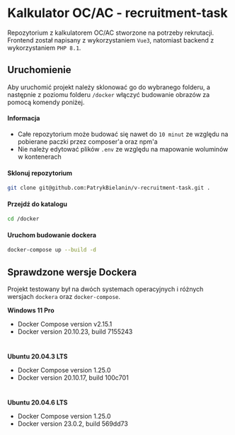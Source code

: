 # Kalkulator OC/AC - recruitment-task

Repozytorium z kalkulatorem OC/AC stworzone na potrzeby rekrutacji. Frontend został napisany z wykorzystaniem `Vue3`, natomiast backend z wykorzystaniem `PHP 8.1`.


## Uruchomienie

Aby uruchomić projekt należy sklonować go do wybranego folderu, a następnie z poziomu folderu `/docker` włączyć budowanie obrazów za pomocą komendy poniżej.

#### Informacja
- Całe repozytorium może budować się nawet do `10 minut` ze względu na pobierane paczki przez composer'a oraz npm'a
- Nie należy edytować plików `.env` ze względu na mapowanie woluminów w kontenerach

#### Sklonuj repozytorium
```sh
git clone git@github.com:PatrykBielanin/v-recruitment-task.git .
```

#### Przejdź do katalogu
```sh
cd /docker
```


#### Uruchom budowanie dockera
```sh
docker-compose up --build -d
```

## Sprawdzone wersje Dockera

Projekt testowany był na dwóch systemach operacyjnych i różnych wersjach `dockera` oraz `docker-compose`.

**Windows 11 Pro**
- Docker Compose version v2.15.1
- Docker version 20.10.23, build 7155243

#

**Ubuntu 20.04.3 LTS**
- Docker Compose version 1.25.0
- Docker version 20.10.17, build 100c701

#

**Ubuntu 20.04.6 LTS**
- Docker Compose version 1.25.0
- Docker version 23.0.2, build 569dd73
